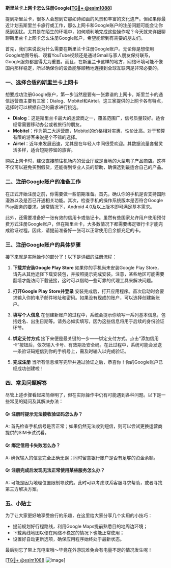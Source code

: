 **斯里兰卡上网卡怎么注册Google[[TG💪+ @esim1088](https://t.me/s/esim1088)]**

提到斯里兰卡，很多人会想到它那如诗如画的风景和丰富的文化遗产。但如果你最近计划去斯里兰卡旅行或工作，那么上网卡和Google账户的注册问题可能会让你感到困扰。尤其是在陌生的环境中，如何顺利地完成这些操作呢？今天就来详细聊聊斯里兰卡上网卡怎么注册Google账户，希望能帮到有需要的朋友们。

首先，我们来说说为什么需要在斯里兰卡注册Google账户。无论你是想使用Google地图导航、观看YouTube视频还是通过Gmail与家人朋友保持联系，Google服务都显得尤为重要。而且，在斯里兰卡这样的地方，网络环境可能不像国内那样稳定，所以确保你的设备能够顺畅地连接到全球互联网是非常必要的。

### 一、选择合适的斯里兰卡上网卡

想要成功注册Google账户，第一步当然是要有一张靠谱的上网卡。斯里兰卡的通信运营商主要有三家：Dialog、Mobitel和Airtel。这三家提供的上网卡各有特点，选择时可以根据自己的需求进行挑选。

- **Dialog**：这是斯里兰卡最大的运营商之一，覆盖范围广，信号质量较好。适合经常需要移动办公或者旅行的朋友。
- **Mobitel**：作为第二大运营商，Mobitel的价格相对实惠，性价比高。对于预算有限的游客来说是个不错的选择。
- **Airtel**：近年来发展迅速，尤其是在年轻人中间很受欢迎。其数据流量套餐灵活多样，适合短期停留的旅客。

购买上网卡时，建议直接前往机场内的营业厅或是当地的大型电子产品商店。这样不仅可以避免买到假货，还能得到专业人员的帮助，确保选到最适合自己的产品。

### 二、注册Google账户的准备工作

在正式开始注册之前，你需要做一些前期准备。首先，确认你的手机是否支持国际漫游以及是否已开通相关功能。其次，检查手机的操作系统版本是否符合Google Play服务的要求。通常情况下，Android 4.0及以上版本即可满足基本需求。

此外，还需要准备好一张有效的信用卡或借记卡。虽然有些国家允许用户使用预付费方式注册Google账户，但在斯里兰卡，大多数情况下都需要绑定银行卡才能完成验证过程。因此，请提前准备好一张可以正常使用且余额充足的卡。

### 三、注册Google账户的具体步骤

接下来就是实际操作的部分了！以下是详细的注册流程：

1. **下载并安装Google Play Store**
   如果你的手机尚未安装Google Play Store，请先从其他途径下载安装包，并按照提示完成安装。注意，某些地区可能需要翻墙才能访问下载链接，这时可以借助一些可靠的代理工具来解决问题。

2. **打开Google Play Store并登录**
   安装完成后，打开应用程序。首次启动时会要求输入你的电子邮件地址和密码。如果没有现成的账户，可以选择创建新账户。

3. **填写个人信息**
   在创建新账户的过程中，系统会提示你填写一系列基本信息，包括姓名、出生日期等。请务必如实填写，因为这些信息将用于后续的身份验证环节。

4. **绑定支付方式**
   接下来便是最关键的一步——绑定支付方式。点击“添加信用卡”按钮后，依次输入卡号、有效期及安全码。在此过程中，系统可能会发送一条验证码短信到你的手机号上，需及时输入以完成验证。

5. **完成注册**
   当所有信息填写完毕并通过验证之后，恭喜你！你的Google账户已经成功创建啦！

### 四、常见问题解答

尽管上述步骤看起来简单明了，但在实际操作中仍有可能遇到各种问题。以下是一些常见的疑问及其解决办法：

#### Q: 注册时提示无法接收验证码怎么办？
A: 首先检查手机信号是否正常；如果仍然无法收到短信，则可以尝试更换运营商提供的SIM卡试试看。

#### Q: 绑定信用卡失败怎么办？
A: 确保输入的信息完全正确无误；同时留意银行账户是否有足够的资金余额。

#### Q: 注册完成后发现无法正常使用某些服务怎么办？
A: 可能是因为地理位置限制导致的。此时可以考虑联系客服寻求帮助，或者寻找第三方解决方案。

### 五、小贴士

为了让大家更好地享受旅行的乐趣，在这里给大家分享几个实用的小技巧：
- 提前规划好行程路线，利用Google Maps提前熟悉目的地周边环境；
- 下载离线地图以便在网络不稳定的情况下也能正常使用；
- 设置好自动更新选项，确保应用程序始终处于最新状态。

最后别忘了带上充电宝哦～毕竟在外游玩难免会有电量不足的情况发生呢！

[[TG💪+ @esim1088](https://t.me/s/esim1088) ![Image](https://i.postimg.cc/4NQfJmqS/Snipaste-2025-05-13-00-14-12.png)]